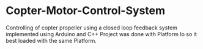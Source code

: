 # Copter-Motor-Control-System
Controlling of copter propeller using a closed loop feedback system implemented using Arduino and C++
Project was done with Platform Io so it best loaded with the same Platform.

